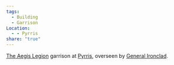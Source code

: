 ```yaml
---
tags:
  - Building
  - Garrison
Location:
  - - Pyrris
share: "true"
---
```


[The Aegis Legion](../../../../Factions_&%20Clans/The%20Aegis%20Legion/The_Aegis_Legion.md) garrison at [Pyrris](../Pyrris.md), overseen by [General Ironclad](../NPCs/General_Ironclad.md).